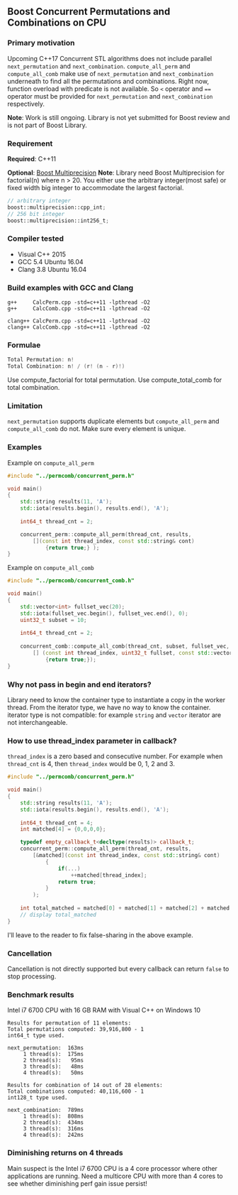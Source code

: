 ## Boost Concurrent Permutations and Combinations on CPU

### Primary motivation

Upcoming C++17 Concurrent STL algorithms does not include parallel `next_permutation` and `next_combination`. `compute_all_perm` and `compute_all_comb` make use of `next_permutation` and `next_combination` underneath to find all the permutations and combinations. Right now, function overload with predicate is not available. So `<` operator and `==` operator must be provided for `next_permutation` and `next_combination` respectively.

**Note**: Work is still ongoing. Library is not yet submitted for Boost review and is not part of Boost Library.

### Requirement

**Required**: C++11

**Optional**: [Boost Multiprecision](http://www.boost.org/doc/libs/1_62_0/libs/multiprecision/doc/html/index.html)
**Note**: Library need Boost Multiprecision for factorial(n) where n > 20. You either use the arbitrary integer(most safe) or fixed width big integer to accommodate the largest factorial. 

```cpp
// arbitrary integer
boost::multiprecision::cpp_int;
// 256 bit integer
boost::multiprecision::int256_t;
```

### Compiler tested
- Visual C++ 2015
- GCC 5.4 Ubuntu 16.04
- Clang 3.8 Ubuntu 16.04

### Build examples with GCC and Clang

```
g++     CalcPerm.cpp -std=c++11 -lpthread -O2
g++     CalcComb.cpp -std=c++11 -lpthread -O2

clang++ CalcPerm.cpp -std=c++11 -lpthread -O2
clang++ CalcComb.cpp -std=c++11 -lpthread -O2
```

### Formulae

```cpp
Total Permutation: n!
Total Combination: n! / (r! (n - r)!)
```

Use compute_factorial  for total permutation.
Use compute_total_comb for total combination.

### Limitation

`next_permutation` supports duplicate elements but `compute_all_perm` and `compute_all_comb` do not. Make sure every element is unique.

### Examples

Example on `compute_all_perm`

```cpp
#include "../permcomb/concurrent_perm.h"

void main()
{
    std::string results(11, 'A');
    std::iota(results.begin(), results.end(), 'A');
    
    int64_t thread_cnt = 2;

    concurrent_perm::compute_all_perm(thread_cnt, results, 
		[](const int thread_index, const std::string& cont) 
			{return true;} );
}
```

Example on `compute_all_comb`

```cpp
#include "../permcomb/concurrent_comb.h"

void main()
{
    std::vector<int> fullset_vec(20);
    std::iota(fullset_vec.begin(), fullset_vec.end(), 0);
    uint32_t subset = 10;
    
    int64_t thread_cnt = 2;
    
    concurrent_comb::compute_all_comb(thread_cnt, subset, fullset_vec, 
		[] (const int thread_index, uint32_t fullset, const std::vector<int>& cont) 
			{return true;});
}
```

### Why not pass in begin and end iterators?

Library need to know the container type to instantiate a copy in the worker thread. From the iterator type, we have no way to know the container. iterator type is not compatible: for example `string` and `vector` iterator are not interchangeable.

### How to use thread_index parameter in callback?

`thread_index` is a zero based and consecutive number. For example when `thread_cnt` is 4, then `thread_index` would be 0, 1, 2 and 3.

```cpp
#include "../permcomb/concurrent_perm.h"

void main()
{
    std::string results(11, 'A');
    std::iota(results.begin(), results.end(), 'A');
    
    int64_t thread_cnt = 4;
	int matched[4] = {0,0,0,0};

    typedef empty_callback_t<decltype(results)> callback_t;
    concurrent_perm::compute_all_perm(thread_cnt, results, 
		[&matched](const int thread_index, const std::string& cont) 
			{
				if(...) 
					++matched[thread_index];
				return true;
			} 
		);
			
	int total_matched = matched[0] + matched[1] + matched[2] + matched[3];
	// display total_matched
}
```

I'll leave to the reader to fix false-sharing in the above example.

### Cancellation

Cancellation is not directly supported but every callback can return `false` to stop processing.

### Benchmark results

Intel i7 6700 CPU with 16 GB RAM with Visual C++ on Windows 10

```
Results for permutation of 11 elements:
Total permutations computed: 39,916,800 - 1
int64_t type used.

next_permutation:  163ms
     1 thread(s):  175ms
     2 thread(s):   95ms
     3 thread(s):   48ms
     4 thread(s):   50ms
```

```
Results for combination of 14 out of 28 elements:
Total combinations computed: 40,116,600 - 1
int128_t type used.
 
next_combination:  789ms
     1 thread(s):  808ms
     2 thread(s):  434ms
     3 thread(s):  316ms
     4 thread(s):  242ms
```

### Diminishing returns on 4 threads

Main suspect is the Intel i7 6700 CPU is a 4 core processor where other applications are running. Need a multicore CPU with more than 4 cores to see whether diminishing perf gain issue persist!
